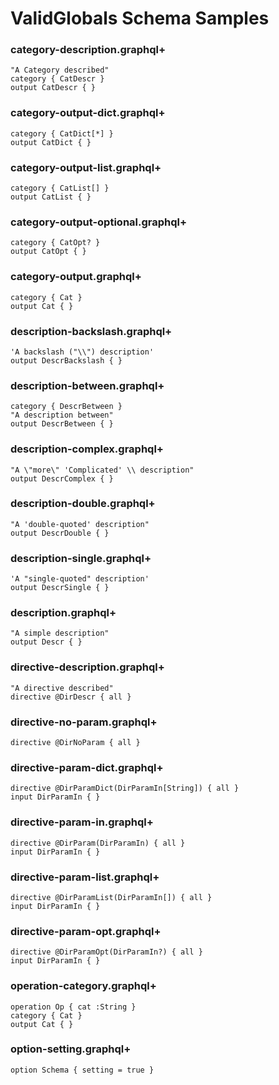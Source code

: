 # ValidGlobals Schema Samples

### category-description.graphql+

```gqlp
"A Category described"
category { CatDescr }
output CatDescr { }
```

### category-output-dict.graphql+

```gqlp
category { CatDict[*] }
output CatDict { }
```

### category-output-list.graphql+

```gqlp
category { CatList[] }
output CatList { }
```

### category-output-optional.graphql+

```gqlp
category { CatOpt? }
output CatOpt { }
```

### category-output.graphql+

```gqlp
category { Cat }
output Cat { }
```

### description-backslash.graphql+

```gqlp
'A backslash ("\\") description'
output DescrBackslash { }
```

### description-between.graphql+

```gqlp
category { DescrBetween }
"A description between"
output DescrBetween { }
```

### description-complex.graphql+

```gqlp
"A \"more\" 'Complicated' \\ description"
output DescrComplex { }
```

### description-double.graphql+

```gqlp
"A 'double-quoted' description"
output DescrDouble { }
```

### description-single.graphql+

```gqlp
'A "single-quoted" description'
output DescrSingle { }
```

### description.graphql+

```gqlp
"A simple description"
output Descr { }
```

### directive-description.graphql+

```gqlp
"A directive described"
directive @DirDescr { all }
```

### directive-no-param.graphql+

```gqlp
directive @DirNoParam { all }
```

### directive-param-dict.graphql+

```gqlp
directive @DirParamDict(DirParamIn[String]) { all }
input DirParamIn { }
```

### directive-param-in.graphql+

```gqlp
directive @DirParam(DirParamIn) { all }
input DirParamIn { }
```

### directive-param-list.graphql+

```gqlp
directive @DirParamList(DirParamIn[]) { all }
input DirParamIn { }
```

### directive-param-opt.graphql+

```gqlp
directive @DirParamOpt(DirParamIn?) { all }
input DirParamIn { }
```

### operation-category.graphql+

```gqlp
operation Op { cat :String }
category { Cat }
output Cat { }
```

### option-setting.graphql+

```gqlp
option Schema { setting = true }
```
